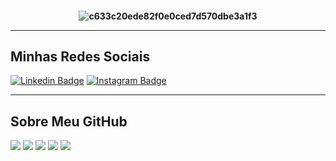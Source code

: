 <!DOCTYPE html>
<html>
 <head>
  
 </head>
 <body>

  <h4 align="center">
 
![c633c20ede82f0e0ced7d570dbe3a1f3](https://user-images.githubusercontent.com/70382532/138322189-2db8df52-9dcb-40a0-88a8-c365466bd33d.gif)

<hr>

## Minhas Redes Sociais

[![Linkedin Badge](https://img.shields.io/badge/LinkedIn-0077B5?style=for-the-badge&logo=linkedin&logoColor=white)](https://br.linkedin.com/in/bryan-james-paiva/)
[![Instagram Badge](https://img.shields.io/badge/Instagram-E4405F?style=for-the-badge&logo=instagram&logoColor=white)](https://www.instagram.com/paivabryan_/)


----

  ## Sobre Meu GitHub

![](http://github-profile-summary-cards.vercel.app/api/cards/profile-details?username=Bryan-Dev24&theme=tokyonight)
![](http://github-profile-summary-cards.vercel.app/api/cards/repos-per-language?username=Bryan-Dev24&theme=tokyonight)
![](http://github-profile-summary-cards.vercel.app/api/cards/most-commit-language?username=Bryan-Dev24&theme=tokyonight)
![](http://github-profile-summary-cards.vercel.app/api/cards/stats?username=Bryan-Dev24&theme=tokyonight)
![](http://github-profile-summary-cards.vercel.app/api/cards/productive-time?username=Bryan-Dev24&theme=tokyonight&&utcoffset=8)

 </body>
</html>

